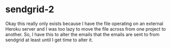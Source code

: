 # sendgrid-2
Okay this really only exists because I have the file operating on an external Heroku server and I was too lazy to move the file across from one project to another. So, I have this to alter the emails that the emails are sent to from sendgrid at least until I get time to alter it. 
